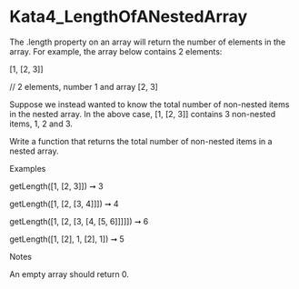 # Kata4_LengthOfANestedArray
The .length property on an array will return the number of elements in the array. For example, the array below contains 2 elements:

[1, [2, 3]]

// 2 elements, number 1 and array [2, 3]

Suppose we instead wanted to know the total number of non-nested items in the nested array. In the above case, [1, [2, 3]] contains 3 non-nested items, 1, 2 and 3.

Write a function that returns the total number of non-nested items in a nested array.

Examples

getLength([1, [2, 3]]) ➞ 3

 

getLength([1, [2, [3, 4]]]) ➞ 4

 

getLength([1, [2, [3, [4, [5, 6]]]]]) ➞ 6

 

getLength([1, [2], 1, [2], 1]) ➞ 5

Notes

An empty array should return 0.